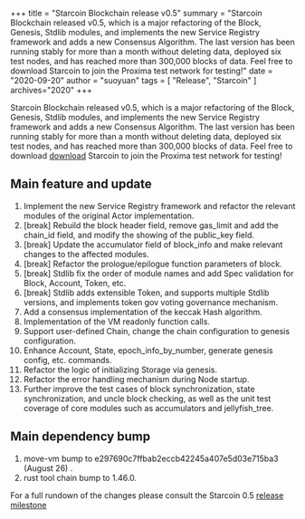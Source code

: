 +++
title = "Starcoin Blockchain release v0.5"
summary = "Starcoin Blockchain released v0.5, which is a major refactoring of the Block, Genesis, Stdlib modules, and implements the new Service Registry framework and adds a new Consensus Algorithm. The last version has been running stably for more than a month without deleting data, deployed six test nodes, and has reached more than 300,000 blocks of data. Feel free to download Starcoin to join the Proxima test network for testing!"
date = "2020-09-20"
author = "suoyuan"
tags = [
    "Release",
    "Starcoin"
]
archives="2020"
+++

Starcoin Blockchain released v0.5, which is a major refactoring of the Block, Genesis, Stdlib modules, and implements the new Service Registry framework and adds a new Consensus Algorithm. The last version has been running stably for more than a month without deleting data, deployed six test nodes, and has reached more than 300,000 blocks of data. Feel free to download [download](https://github.com/starcoinorg/starcoin/releases/) Starcoin to join the Proxima test network for testing!

## Main feature and update

1. Implement the new Service Registry framework and refactor the relevant modules of the original Actor implementation.
2. [break] Rebuild the block header field, remove gas_limit and add the chain_id field, and modify the showing of the public_key field.
3. [break] Update the accumulator field of block_info and make relevant changes to the affected modules.
4. [break] Refactor the prologue/epilogue function parameters of block.
5. [break] Stdlib fix the order of module names and add Spec validation for Block, Account, Token, etc.
6. [break] Stdlib adds extensible Token, and supports multiple Stdlib versions, and implements token gov voting governance mechanism.
7. Add a consensus implementation of the keccak Hash algorithm.
8. Implementation of the VM readonly function calls.
9. Support user-defined Chain, change the chain configuration to genesis configuration.
10. Enhance Account, State, epoch_info_by_number, generate genesis config, etc. commands.
11. Refactor the logic of initializing Storage via genesis.
12. Refactor the error handling mechanism during Node startup.
13. Further improve the test cases of block synchronization, state synchronization, and uncle block checking, as well as the unit test coverage of core modules such as accumulators and jellyfish_tree.

## Main dependency bump

1. move-vm bump to e297690c7ffbab2eccb42245a407e5d03e715ba3 (August 26) .
2. rust tool chain bump to 1.46.0.

For a full rundown of the changes please consult the Starcoin 0.5 [release milestone](https://github.com/starcoinorg/starcoin/milestone/10)
